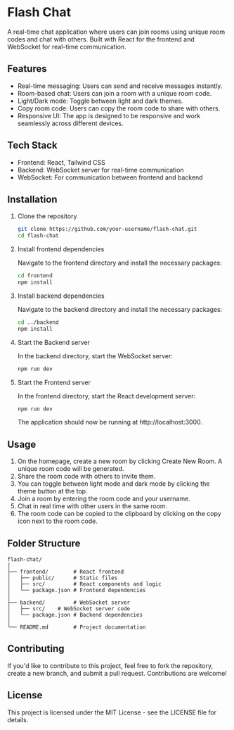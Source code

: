 # Flash Chat

A real-time chat application where users can join rooms using unique room codes and chat with others. Built with React for the frontend and WebSocket for real-time communication.

## Features

- Real-time messaging: Users can send and receive messages instantly.
- Room-based chat: Users can join a room with a unique room code.
- Light/Dark mode: Toggle between light and dark themes.
- Copy room code: Users can copy the room code to share with others.
- Responsive UI: The app is designed to be responsive and work seamlessly across different devices.

## Tech Stack

- Frontend: React, Tailwind CSS
- Backend: WebSocket server for real-time communication
- WebSocket: For communication between frontend and backend

## Installation

1. Clone the repository

   ```bash
   git clone https://github.com/your-username/flash-chat.git
   cd flash-chat
   ```

2. Install frontend dependencies

   Navigate to the frontend directory and install the necessary packages:

   ```bash
   cd frontend
   npm install
   ```

3. Install backend dependencies

   Navigate to the backend directory and install the necessary packages:

   ```bash
   cd ../backend
   npm install
   ```

4. Start the Backend server

   In the backend directory, start the WebSocket server:

   ```bash
   npm run dev
   ```

5. Start the Frontend server

   In the frontend directory, start the React development server:

   ```bash
   npm run dev
   ```

   The application should now be running at http://localhost:3000.

## Usage

1. On the homepage, create a new room by clicking Create New Room. A unique room code will be generated.
2. Share the room code with others to invite them.
3. You can toggle between light mode and dark mode by clicking the theme button at the top.
4. Join a room by entering the room code and your username.
5. Chat in real time with other users in the same room.
6. The room code can be copied to the clipboard by clicking on the copy icon next to the room code.

## Folder Structure

```
flash-chat/
│
├── frontend/        # React frontend
│   ├── public/      # Static files
│   ├── src/         # React components and logic
│   └── package.json # Frontend dependencies
│
├── backend/         # WebSocket server
│   ├── src/    # WebSocket server code
│   └── package.json # Backend dependencies
│
└── README.md        # Project documentation
```

## Contributing

If you'd like to contribute to this project, feel free to fork the repository, create a new branch, and submit a pull request. Contributions are welcome!

## License

This project is licensed under the MIT License - see the LICENSE file for details.
